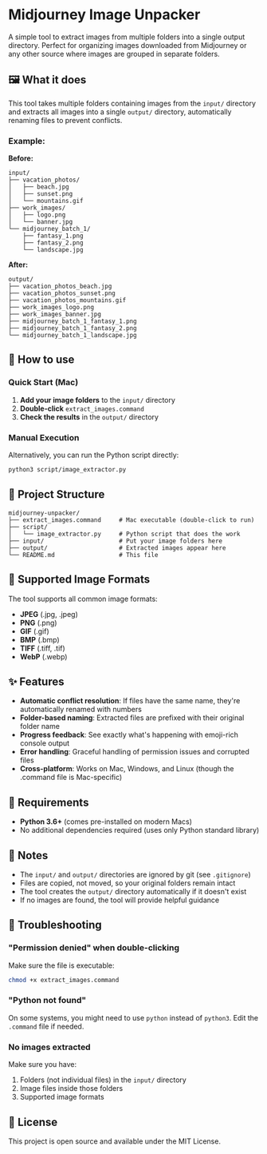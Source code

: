 # Midjourney Image Unpacker

A simple tool to extract images from multiple folders into a single output directory. Perfect for organizing images downloaded from Midjourney or any other source where images are grouped in separate folders.

## 🖼️ What it does

This tool takes multiple folders containing images from the `input/` directory and extracts all images into a single `output/` directory, automatically renaming files to prevent conflicts.

### Example:
**Before:**
```
input/
├── vacation_photos/
│   ├── beach.jpg
│   ├── sunset.png
│   └── mountains.gif
├── work_images/
│   ├── logo.png
│   └── banner.jpg
└── midjourney_batch_1/
    ├── fantasy_1.png
    ├── fantasy_2.png
    └── landscape.jpg
```

**After:**
```
output/
├── vacation_photos_beach.jpg
├── vacation_photos_sunset.png
├── vacation_photos_mountains.gif
├── work_images_logo.png
├── work_images_banner.jpg
├── midjourney_batch_1_fantasy_1.png
├── midjourney_batch_1_fantasy_2.png
└── midjourney_batch_1_landscape.jpg
```

## 🚀 How to use

### Quick Start (Mac)
1. **Add your image folders** to the `input/` directory
2. **Double-click** `extract_images.command`
3. **Check the results** in the `output/` directory

### Manual Execution
Alternatively, you can run the Python script directly:
```bash
python3 script/image_extractor.py
```

## 📁 Project Structure

```
midjourney-unpacker/
├── extract_images.command     # Mac executable (double-click to run)
├── script/
│   └── image_extractor.py     # Python script that does the work
├── input/                     # Put your image folders here
├── output/                    # Extracted images appear here
└── README.md                  # This file
```

## 🎯 Supported Image Formats

The tool supports all common image formats:
- **JPEG** (.jpg, .jpeg)
- **PNG** (.png)
- **GIF** (.gif)
- **BMP** (.bmp)
- **TIFF** (.tiff, .tif)
- **WebP** (.webp)

## ✨ Features

- **Automatic conflict resolution**: If files have the same name, they're automatically renamed with numbers
- **Folder-based naming**: Extracted files are prefixed with their original folder name
- **Progress feedback**: See exactly what's happening with emoji-rich console output
- **Error handling**: Graceful handling of permission issues and corrupted files
- **Cross-platform**: Works on Mac, Windows, and Linux (though the .command file is Mac-specific)

## 🔧 Requirements

- **Python 3.6+** (comes pre-installed on modern Macs)
- No additional dependencies required (uses only Python standard library)

## 📝 Notes

- The `input/` and `output/` directories are ignored by git (see `.gitignore`)
- Files are copied, not moved, so your original folders remain intact
- The tool creates the `output/` directory automatically if it doesn't exist
- If no images are found, the tool will provide helpful guidance

## 🐛 Troubleshooting

### "Permission denied" when double-clicking
Make sure the file is executable:
```bash
chmod +x extract_images.command
```

### "Python not found"
On some systems, you might need to use `python` instead of `python3`. Edit the `.command` file if needed.

### No images extracted
Make sure you have:
1. Folders (not individual files) in the `input/` directory
2. Image files inside those folders
3. Supported image formats

## 📄 License

This project is open source and available under the MIT License.

